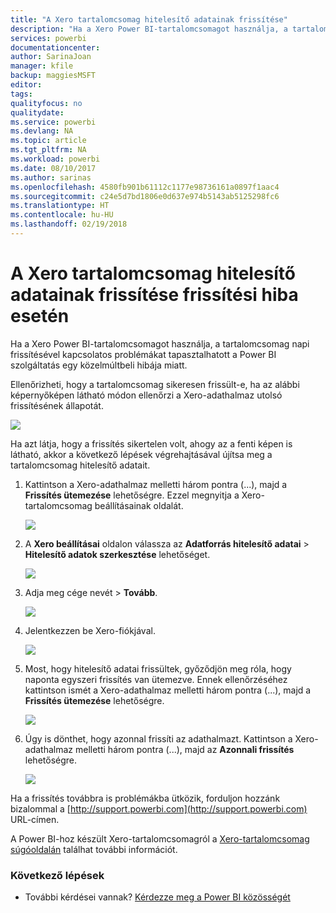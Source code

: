 ```yaml
---
title: "A Xero tartalomcsomag hitelesítő adatainak frissítése"
description: "Ha a Xero Power BI-tartalomcsomagot használja, a tartalomcsomag napi frissítésével kapcsolatos problémát tapasztalhatott a Power BI szolgáltatás egy közelmúltbeli hibája miatt."
services: powerbi
documentationcenter: 
author: SarinaJoan
manager: kfile
backup: maggiesMSFT
editor: 
tags: 
qualityfocus: no
qualitydate: 
ms.service: powerbi
ms.devlang: NA
ms.topic: article
ms.tgt_pltfrm: NA
ms.workload: powerbi
ms.date: 08/10/2017
ms.author: sarinas
ms.openlocfilehash: 4580fb901b61112c1177e98736161a0897f1aac4
ms.sourcegitcommit: c24e5d7bd1806e0d637e974b5143ab5125298fc6
ms.translationtype: HT
ms.contentlocale: hu-HU
ms.lasthandoff: 02/19/2018
---
```

# <a name="how-to-refresh-your-xero-content-pack-credentials-if-refresh-failed"></a>A Xero tartalomcsomag hitelesítő adatainak frissítése frissítési hiba esetén
Ha a Xero Power BI-tartalomcsomagot használja, a tartalomcsomag napi frissítésével kapcsolatos problémákat tapasztalhatott a Power BI szolgáltatás egy közelmúltbeli hibája miatt.

Ellenőrizheti, hogy a tartalomcsomag sikeresen frissült-e, ha az alábbi képernyőképen látható módon ellenőrzi a Xero-adathalmaz utolsó frissítésének állapotát.

![](media/service-refresh-xero-credentials/powerbi-xero-refresh-failed.png)

Ha azt látja, hogy a frissítés sikertelen volt, ahogy az a fenti képen is látható, akkor a következő lépések végrehajtásával újítsa meg a tartalomcsomag hitelesítő adatait.

1. Kattintson a Xero-adathalmaz melletti három pontra (...), majd a **Frissítés ütemezése** lehetőségre. Ezzel megnyitja a Xero-tartalomcsomag beállításainak oldalát.
   
    ![](media/service-refresh-xero-credentials/powerbi-xero-schedule-refresh.png)
2. A **Xero beállításai** oldalon válassza az **Adatforrás hitelesítő adatai** > **Hitelesítő adatok szerkesztése** lehetőséget.
   
    ![](media/service-refresh-xero-credentials/powerbi-xero-settings-page.png)
3. Adja meg cége nevét > **Tovább**.
   
    ![](media/service-refresh-xero-credentials/powerbi-xero-configure.png)
4. Jelentkezzen be Xero-fiókjával.
   
    ![](media/service-refresh-xero-credentials/powerbi-xero-welcome.png)
5. Most, hogy hitelesítő adatai frissültek, győződjön meg róla, hogy naponta egyszeri frissítés van ütemezve. Ennek ellenőrzéséhez kattintson ismét a Xero-adathalmaz melletti három pontra (...), majd a **Frissítés ütemezése** lehetőségre.
   
    ![](media/service-refresh-xero-credentials/powerbi-xero-refresh-schedule.png)
6. Úgy is dönthet, hogy azonnal frissíti az adathalmazt. Kattintson a Xero-adathalmaz melletti három pontra (...), majd az **Azonnali frissítés** lehetőségre.
   
    ![](media/service-refresh-xero-credentials/powerbi-xero-refresh-now.png)

Ha a frissítés továbbra is problémákba ütközik, forduljon hozzánk bizalommal a [http://support.powerbi.com](http://support.powerbi.com) URL-címen. 

A Power BI-hoz készült Xero-tartalomcsomagról a [Xero-tartalomcsomag súgóoldalán](service-connect-to-xero.md) találhat további információt.

### <a name="next-steps"></a>Következő lépések
* További kérdései vannak? [Kérdezze meg a Power BI közösségét](http://community.powerbi.com/)

